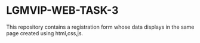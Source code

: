 # LGMVIP-WEB-TASK-3
This repository contains a registration form whose data displays in the same page created using html,css,js.
